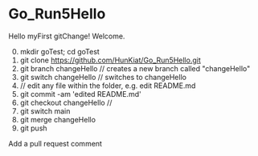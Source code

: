 # Go_Run5Hello
Hello myFirst gitChange! Welcome.

0. mkdir goTest; cd goTest
1. git clone https://github.com/HunKiat/Go_Run5Hello.git
2. git branch changeHello // creates a new branch called "changeHello"
3. git switch changeHello // switches to changeHello
4. // edit any file within the folder, e.g. edit README.md
5. git commit -am 'edited README.md'
6. git checkout changeHello  //  
7. git switch main
8. git merge changeHello
9. git push 

Add a pull request comment
